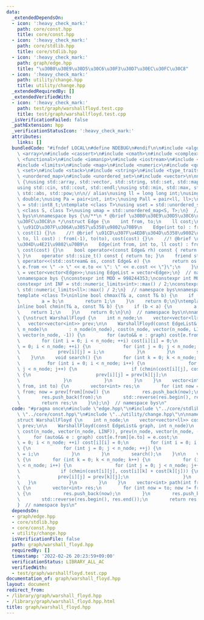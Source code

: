 ```yaml
---
data:
  _extendedDependsOn:
  - icon: ':heavy_check_mark:'
    path: core/const.hpp
    title: core/const.hpp
  - icon: ':heavy_check_mark:'
    path: core/stdlib.hpp
    title: core/stdlib.hpp
  - icon: ':heavy_check_mark:'
    path: graph/edge.hpp
    title: "\u30B0\u30E9\u30D5\u30C6\u30F3\u30D7\u30EC\u30FC\u30C8"
  - icon: ':heavy_check_mark:'
    path: utility/change.hpp
    title: utility/change.hpp
  _extendedRequiredBy: []
  _extendedVerifiedWith:
  - icon: ':heavy_check_mark:'
    path: test/graph/warshallfloyd.test.cpp
    title: test/graph/warshallfloyd.test.cpp
  _isVerificationFailed: false
  _pathExtension: hpp
  _verificationStatusIcon: ':heavy_check_mark:'
  attributes:
    links: []
  bundledCode: "#ifndef LOCAL\n#define NDEBUG\n#endif\n\n#include <algorithm>\n#include\
    \ <array>\n#include <cassert>\n#include <cmath>\n#include <complex>\n#include\
    \ <functional>\n#include <iomanip>\n#include <iostream>\n#include <iterator>\n\
    #include <limits>\n#include <map>\n#include <numeric>\n#include <queue>\n#include\
    \ <set>\n#include <stack>\n#include <string>\n#include <type_traits>\n#include\
    \ <unordered_map>\n#include <unordered_set>\n#include <vector>\n\nnamespace bys\
    \ {\nusing std::array, std::vector, std::string, std::set, std::map, std::pair;\n\
    using std::cin, std::cout, std::endl;\nusing std::min, std::max, std::sort, std::reverse,\
    \ std::abs, std::pow;\n\n// alias\nusing ll = long long int;\nusing ld = long\
    \ double;\nusing Pa = pair<int, int>;\nusing Pall = pair<ll, ll>;\nusing ibool\
    \ = std::int8_t;\ntemplate <class T>\nusing uset = std::unordered_set<T>;\ntemplate\
    \ <class S, class T>\nusing umap = std::unordered_map<S, T>;\n}  // namespace\
    \ bys\n\nnamespace bys {\n/**\n * @brief \u30B0\u30E9\u30D5\u30C6\u30F3\u30D7\u30EC\
    \u30FC\u30C8\n */\nstruct Edge {\n    int from, to;\n    ll cost;\n\n    //! @brief\
    \ \u91CD\u307F\u306A\u3057\u5358\u9802\u70B9\n    Edge(int to) : from(-1), to(to),\
    \ cost(1) {}\n    //! @brief \u91CD\u307F\u4ED8\u304D\u5358\u9802\u70B9\n    Edge(int\
    \ to, ll cost) : from(-1), to(to), cost(cost) {}\n    //! @brief \u91CD\u307F\u4ED8\
    \u304D\u4E21\u9802\u70B9\n    Edge(int from, int to, ll cost) : from(from), to(to),\
    \ cost(cost) {}\n    bool operator<(const Edge& rh) const { return cost < rh.cost;\
    \ }\n    operator std::size_t() const { return to; }\n    friend std::ostream&\
    \ operator<<(std::ostream& os, const Edge& e) {\n        return os << \"{\" <<\
    \ e.from << \" -> \" << e.to << \": \" << e.cost << \"}\";\n    }\n};\nusing Adj\
    \ = vector<vector<Edge>>;\nusing EdgeList = vector<Edge>;\n}  // namespace bys\n\
    \nnamespace bys {\nconstexpr int MOD = 998244353;\nconstexpr int MOD7 = 1000000007;\n\
    constexpr int INF = std::numeric_limits<int>::max() / 2;\nconstexpr ll LINF =\
    \ std::numeric_limits<ll>::max() / 2;\n}  // namespace bys\nnamespace bys {\n\
    template <class T>\ninline bool chmax(T& a, const T& b) {\n    if (a < b) {\n\
    \        a = b;\n        return 1;\n    }\n    return 0;\n}\ntemplate <class T>\n\
    inline bool chmin(T& a, const T& b) {\n    if (b < a) {\n        a = b;\n    \
    \    return 1;\n    }\n    return 0;\n}\n}  // namespace bys\n\nnamespace bys\
    \ {\nstruct WarshallFloyd {\n    int n_node;\n    vector<vector<ll>> cost;\n \
    \   vector<vector<int>> prev;\n\n    WarshallFloyd(const EdgeList& graph, int\
    \ n_node)\n        : n_node(n_node), cost(n_node, vector(n_node, LINF)), prev(n_node,\
    \ vector(n_node, -1)) {\n        for (auto&& e : graph) cost[e.from][e.to] = e.cost;\n\
    \        for (int i = 0; i < n_node; ++i) cost[i][i] = 0;\n        for (int i\
    \ = 0; i < n_node; ++i) {\n            for (int j = 0; j < n_node; ++j) {\n  \
    \              prev[i][j] = i;\n            }\n        }\n        search();\n\
    \    }\n\n    void search() {\n        for (int k = 0; k < n_node; k++) {\n  \
    \          for (int i = 0; i < n_node; i++) {\n                for (int j = 0;\
    \ j < n_node; j++) {\n                    if (chmin(cost[i][j], cost[i][k] + cost[k][j]))\
    \ {\n                        prev[i][j] = prev[k][j];\n                    }\n\
    \                }\n            }\n        }\n    }\n    vector<int> path(int\
    \ from, int to) {\n        vector<int> res;\n        for (int now = to; now !=\
    \ from; now = prev[from][now]) {\n            res.push_back(now);\n        }\n\
    \        res.push_back(from);\n        std::reverse(res.begin(), res.end());\n\
    \        return res;\n    }\n};\n}  // namespace bys\n"
  code: "#pragma once\n#include \"edge.hpp\"\n#include \"../core/stdlib.hpp\"\n#include\
    \ \"../core/const.hpp\"\n#include \"../utility/change.hpp\"\n\nnamespace bys {\n\
    struct WarshallFloyd {\n    int n_node;\n    vector<vector<ll>> cost;\n    vector<vector<int>>\
    \ prev;\n\n    WarshallFloyd(const EdgeList& graph, int n_node)\n        : n_node(n_node),\
    \ cost(n_node, vector(n_node, LINF)), prev(n_node, vector(n_node, -1)) {\n   \
    \     for (auto&& e : graph) cost[e.from][e.to] = e.cost;\n        for (int i\
    \ = 0; i < n_node; ++i) cost[i][i] = 0;\n        for (int i = 0; i < n_node; ++i)\
    \ {\n            for (int j = 0; j < n_node; ++j) {\n                prev[i][j]\
    \ = i;\n            }\n        }\n        search();\n    }\n\n    void search()\
    \ {\n        for (int k = 0; k < n_node; k++) {\n            for (int i = 0; i\
    \ < n_node; i++) {\n                for (int j = 0; j < n_node; j++) {\n     \
    \               if (chmin(cost[i][j], cost[i][k] + cost[k][j])) {\n          \
    \              prev[i][j] = prev[k][j];\n                    }\n             \
    \   }\n            }\n        }\n    }\n    vector<int> path(int from, int to)\
    \ {\n        vector<int> res;\n        for (int now = to; now != from; now = prev[from][now])\
    \ {\n            res.push_back(now);\n        }\n        res.push_back(from);\n\
    \        std::reverse(res.begin(), res.end());\n        return res;\n    }\n};\n\
    }  // namespace bys\n"
  dependsOn:
  - graph/edge.hpp
  - core/stdlib.hpp
  - core/const.hpp
  - utility/change.hpp
  isVerificationFile: false
  path: graph/warshall_floyd.hpp
  requiredBy: []
  timestamp: '2022-02-26 20:23:59+09:00'
  verificationStatus: LIBRARY_ALL_AC
  verifiedWith:
  - test/graph/warshallfloyd.test.cpp
documentation_of: graph/warshall_floyd.hpp
layout: document
redirect_from:
- /library/graph/warshall_floyd.hpp
- /library/graph/warshall_floyd.hpp.html
title: graph/warshall_floyd.hpp
---
```

